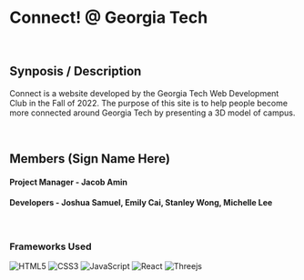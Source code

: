 # Connect! @ Georgia Tech

<br>

## Synposis / Description

Connect is a website developed by the Georgia Tech Web Development Club in the Fall of 2022. The purpose of this site is to help people become more connected around Georgia Tech by presenting a 3D model of campus.

<br>

## Members (Sign Name Here)

#### Project Manager - Jacob Amin
#### Developers - Joshua Samuel, Emily Cai, Stanley Wong, Michelle Lee

<br>

### Frameworks Used
![HTML5](https://img.shields.io/badge/html5-%23E34F26.svg?style=for-the-badge&logo=html5&logoColor=white)
![CSS3](https://img.shields.io/badge/css3-%231572B6.svg?style=for-the-badge&logo=css3&logoColor=white)
![JavaScript](https://img.shields.io/badge/javascript-%23323330.svg?style=for-the-badge&logo=javascript&logoColor=%23F7DF1E)
![React](https://img.shields.io/badge/react-%2320232a.svg?style=for-the-badge&logo=react&logoColor=%2361DAFB)
![Threejs](https://img.shields.io/badge/threejs-black?style=for-the-badge&logo=three.js&logoColor=white)

<br>
